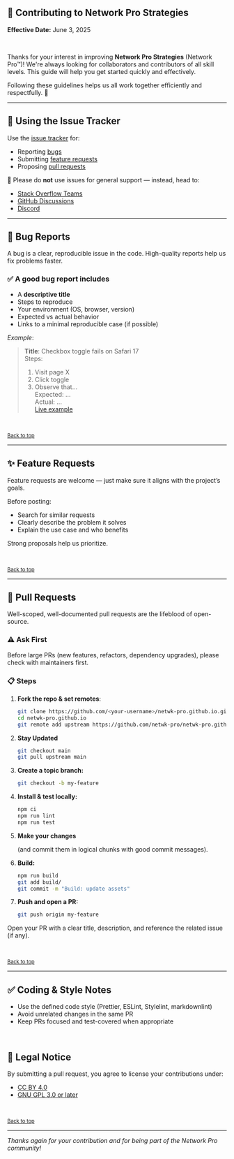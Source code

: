 <!-- =========================================================================
Copyright © 2025 Network Pro Strategies (Network Pro™)
SPDX-License-Identifier: CC-BY-4.0 OR GPL-3.0-or-later
This file is part of Network Pro.
========================================================================== -->

<section id="top">

# 🤝 Contributing to Network Pro Strategies

</section>

**Effective Date:** June 3, 2025

&nbsp;

Thanks for your interest in improving **Network Pro Strategies** (Network
Pro™)! We're always looking for collaborators and contributors of all skill
levels. This guide will help you get started quickly and effectively.

Following these guidelines helps us all work together efficiently and
respectfully. 🙌

---

## 🐛 Using the Issue Tracker

Use the [issue tracker](https://github.com/netwk-pro/netwk-pro.github.io/issues)
for:

- Reporting [bugs](#bug-reports)
- Submitting [feature requests](#feature-requests)
- Proposing [pull requests](#pull-requests)

🚫 Please do **not** use issues for general support — instead, head to:

- [Stack Overflow Teams](https://stack.neteng.pro/)
- [GitHub Discussions](https://discuss.neteng.pro)
- [Discord](https://discord.neteng.pro)

---

<section id="bug-reports">

## 🐞 Bug Reports

A bug is a clear, reproducible issue in the code. High-quality reports help us
fix problems faster.

### ✅ A good bug report includes

- A **descriptive title**
- Steps to reproduce
- Your environment (OS, browser, version)
- Expected vs actual behavior
- Links to a minimal reproducible case (if possible)

_Example_:

<!-- markdownlint-disable MD042 -->

> **Title**: Checkbox toggle fails on Safari 17  
> Steps:
>
> 1. Visit page X
> 2. Click toggle
> 3. Observe that...  
>    Expected: ...  
>    Actual: ...  
>    [Live example](#)

<!-- markdownlint-enable MD042 -->

</section>

&nbsp;

<sub>[Back to top](#top)</sub>

---

<section id="feature-requests">

## ✨ Feature Requests

Feature requests are welcome — just make sure it aligns with the project’s
goals.

Before posting:

- Search for similar requests
- Clearly describe the problem it solves
- Explain the use case and who benefits

Strong proposals help us prioritize.

</section>

&nbsp;

<sub>[Back to top](#top)</sub>

---

<section id="pull-requests">

## 🔁 Pull Requests

Well-scoped, well-documented pull requests are the lifeblood of open-source.

### ⚠️ Ask First

Before large PRs (new features, refactors, dependency upgrades), please check
with maintainers first.

### 📋 Steps

1. **Fork the repo & set remotes**:

   ```bash
   git clone https://github.com/<your-username>/netwk-pro.github.io.git
   cd netwk-pro.github.io
   git remote add upstream https://github.com/netwk-pro/netwk-pro.github.io.git
   ```

2. **Stay Updated**

   ```bash
   git checkout main
   git pull upstream main
   ```

3. **Create a topic branch:**

   ```bash
   git checkout -b my-feature
   ```

4. **Install & test locally:**

   ```bash
   npm ci
   npm run lint
   npm run test
   ```

5. **Make your changes**

   (and commit them in logical chunks with good commit messages).

6. **Build:**

   ```bash
   npm run build
   git add build/
   git commit -m "Build: update assets"
   ```

7. **Push and open a PR:**

   ```bash
   git push origin my-feature
   ```

Open your PR with a clear title, description, and reference the related issue
(if any).

</section>

&nbsp;

<sub>[Back to top](#top)</sub>

---

## ✅ Coding & Style Notes

- Use the defined code style (Prettier, ESLint, Stylelint, markdownlint)
- Avoid unrelated changes in the same PR
- Keep PRs focused and test-covered when appropriate

&nbsp;

## 🔐 Legal Notice

By submitting a pull request, you agree to license your contributions under:

- [CC BY 4.0](https://netwk.pro/license#cc-by)
- [GNU GPL 3.0 or later](https://netwk.pro/license#gnu-gpl)

&nbsp;

<sub>[Back to top](#top)</sub>

---

_Thanks again for your contribution and for being part of the Network Pro
community!_
